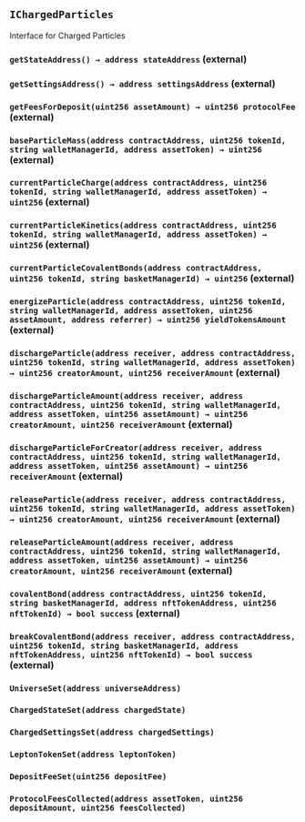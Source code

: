 ## `IChargedParticles`

Interface for Charged Particles




### `getStateAddress() → address stateAddress` (external)





### `getSettingsAddress() → address settingsAddress` (external)





### `getFeesForDeposit(uint256 assetAmount) → uint256 protocolFee` (external)





### `baseParticleMass(address contractAddress, uint256 tokenId, string walletManagerId, address assetToken) → uint256` (external)





### `currentParticleCharge(address contractAddress, uint256 tokenId, string walletManagerId, address assetToken) → uint256` (external)





### `currentParticleKinetics(address contractAddress, uint256 tokenId, string walletManagerId, address assetToken) → uint256` (external)





### `currentParticleCovalentBonds(address contractAddress, uint256 tokenId, string basketManagerId) → uint256` (external)





### `energizeParticle(address contractAddress, uint256 tokenId, string walletManagerId, address assetToken, uint256 assetAmount, address referrer) → uint256 yieldTokensAmount` (external)





### `dischargeParticle(address receiver, address contractAddress, uint256 tokenId, string walletManagerId, address assetToken) → uint256 creatorAmount, uint256 receiverAmount` (external)





### `dischargeParticleAmount(address receiver, address contractAddress, uint256 tokenId, string walletManagerId, address assetToken, uint256 assetAmount) → uint256 creatorAmount, uint256 receiverAmount` (external)





### `dischargeParticleForCreator(address receiver, address contractAddress, uint256 tokenId, string walletManagerId, address assetToken, uint256 assetAmount) → uint256 receiverAmount` (external)





### `releaseParticle(address receiver, address contractAddress, uint256 tokenId, string walletManagerId, address assetToken) → uint256 creatorAmount, uint256 receiverAmount` (external)





### `releaseParticleAmount(address receiver, address contractAddress, uint256 tokenId, string walletManagerId, address assetToken, uint256 assetAmount) → uint256 creatorAmount, uint256 receiverAmount` (external)





### `covalentBond(address contractAddress, uint256 tokenId, string basketManagerId, address nftTokenAddress, uint256 nftTokenId) → bool success` (external)





### `breakCovalentBond(address receiver, address contractAddress, uint256 tokenId, string basketManagerId, address nftTokenAddress, uint256 nftTokenId) → bool success` (external)






### `UniverseSet(address universeAddress)`





### `ChargedStateSet(address chargedState)`





### `ChargedSettingsSet(address chargedSettings)`





### `LeptonTokenSet(address leptonToken)`





### `DepositFeeSet(uint256 depositFee)`





### `ProtocolFeesCollected(address assetToken, uint256 depositAmount, uint256 feesCollected)`





